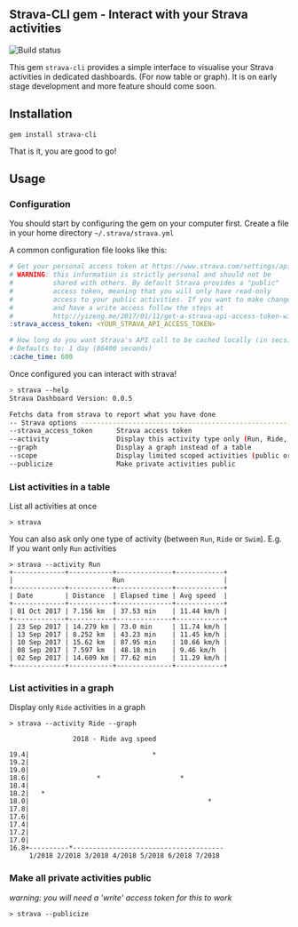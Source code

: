 ## Strava-CLI gem - Interact with your Strava activities

![Build status](https://gitlab.com/paulrbr/strava/badges/0.0.5/build.svg)

This gem `strava-cli` provides a simple interface to visualise your Strava activities in dedicated dashboards. (For now table or graph). It is on early stage development and more feature should come soon.

## Installation

    gem install strava-cli

That is it, you are good to go!

## Usage

### Configuration

You should start by configuring the gem on your computer first. Create a file in your home directory `~/.strava/strava.yml`

A common configuration file looks like this:

```yaml
# Get your personal access token at https://www.strava.com/settings/api
# WARNING: this information is strictly personal and should not be
#          shared with others. By default Strava provides a "public"
#          access token, meaning that you will only have read-only
#          access to your public activities. If you want to make changes
#          and have a write access follow the steps at
#          http://yizeng.me/2017/01/11/get-a-strava-api-access-token-with-write-permission/
:strava_access_token: <YOUR_STRAVA_API_ACCESS_TOKEN>

# How long do you want Strava's API call to be cached locally (in secs)
# Defaults to: 1 day (86400 seconds)
:cache_time: 600
```

Once configured you can interact with strava!

```bash
> strava --help
Strava Dashboard Version: 0.0.5

Fetchs data from strava to report what you have done
-- Strava options --------------------------------------------------------------
--strava_access_token      Strava access token
--activity                 Display this activity type only (Run, Ride, Swim)
--graph                    Display a graph instead of a table
--scope                    Display limited scoped activities (public or private)
--publicize                Make private activities public
```

### List activities in a table

List all activities at once

    > strava

You can also ask only one type of activity (between `Run`, `Ride` or `Swim`).
E.g. If you want only `Run` activities

    > strava --activity Run
    +-------------+-----------+--------------+------------+
    |                         Run                         |
    +-------------+-----------+--------------+------------+
    | Date        | Distance  | Elapsed time | Avg speed  |
    +-------------+-----------+--------------+------------+
    | 01 Oct 2017 | 7.156 km  | 37.53 min    | 11.44 km/h |
    +-------------+-----------+--------------+------------+
    | 23 Sep 2017 | 14.279 km | 73.0 min     | 11.74 km/h |
    | 13 Sep 2017 | 8.252 km  | 43.23 min    | 11.45 km/h |
    | 10 Sep 2017 | 15.62 km  | 87.95 min    | 10.66 km/h |
    | 08 Sep 2017 | 7.597 km  | 48.18 min    | 9.46 km/h  |
    | 02 Sep 2017 | 14.609 km | 77.62 min    | 11.29 km/h |
    +-------------+-----------+--------------+------------+

### List activities in a graph

Display only `Ride` activities in a graph

```
> strava --activity Ride --graph

                2018 - Ride avg speed

19.4|                               *
19.2|
19.0|
18.6|                 *                    *
18.4|
18.2|   *
18.0|                                             *
17.8|
17.6|
17.4|
17.2|
17.0|
16.8+----------*--------------------------------------
     1/2018 2/2018 3/2018 4/2018 5/2018 6/2018 7/2018
```


### Make all private activities public

_warning: you will need a 'write' access token for this to work_

    > strava --publicize
